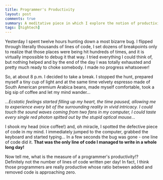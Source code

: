 ```yaml
---
title: Programmer's Productivity
layout: post
comments: true
summary: A meditative piece in which I explore the notion of productivity as applied to the craft of a software developer (and other such crap).
tags: [hightech]
---
```


Yesterday I spent twelve hours hunting down a most bizarre bug. I
flipped through literally thousands of lines of code, I set dozens of
breakpoints only to realize that those places were being hit hundreds of
times, and it is virtually impossible to debug it that way. I tried
everything I could think of, but nothing helped and by the end of the
day I was totally exhausted and pretty much ready to choke somebody. I
made no progress whatsoever!

So, at about 8 p.m. I decided to take a break. I stopped the hunt,
prepared myself a tiny cup of light and at the same time velvety
espresso made of South American premium Arabica beans, made myself
comfortable, took a big sip of coffee and let my mind wander...

*...Ecstatic feelings started filling up my heart, the time paused,
allowing me to experience every bit of the surrounding reality in vivid
intricacy. I could touch the sound waves coming from two fans in my
computer, I could taste every single red photon spitted out by the
stupid optical mouse...*

I shook my head (nice coffee!) and, oh miracle, I spotted the defective
piece of code in my mind. I immediately jumped to the computer, grabbed
the keyboard and started typing... In a few seconds the bug was gone -
one line of code did it. **That was the only line of code I managed to
write in a whole long day!**

Now tell me, what is the measure of a programmer's productivity!?
Definitely not the number of lines of code written per day! In fact, I
think those programmers are really productive whose ratio between added
and removed code is approaching zero.
